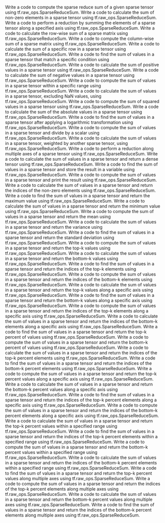 Write a code to compute the sparse reduce sum of a given sparse tensor using tf.raw_ops.SparseReduceSum.
Write a code to calculate the sum of non-zero elements in a sparse tensor using tf.raw_ops.SparseReduceSum.
Write a code to perform a reduction by summing the elements of a sparse tensor along a specified axis using tf.raw_ops.SparseReduceSum.
Write a code to calculate the row-wise sum of a sparse matrix using tf.raw_ops.SparseReduceSum.
Write a code to compute the column-wise sum of a sparse matrix using tf.raw_ops.SparseReduceSum.
Write a code to calculate the sum of a specific row in a sparse tensor using tf.raw_ops.SparseReduceSum.
Write a code to find the sum of values in a sparse tensor that match a specific condition using tf.raw_ops.SparseReduceSum.
Write a code to calculate the sum of positive values in a sparse tensor using tf.raw_ops.SparseReduceSum.
Write a code to calculate the sum of negative values in a sparse tensor using tf.raw_ops.SparseReduceSum.
Write a code to compute the sum of values in a sparse tensor within a specific range using tf.raw_ops.SparseReduceSum.
Write a code to calculate the sum of values in a sparse tensor, excluding NaN values, using tf.raw_ops.SparseReduceSum.
Write a code to compute the sum of squared values in a sparse tensor using tf.raw_ops.SparseReduceSum.
Write a code to calculate the sum of the absolute values in a sparse tensor using tf.raw_ops.SparseReduceSum.
Write a code to find the sum of values in a sparse tensor after applying a logarithmic transformation using tf.raw_ops.SparseReduceSum.
Write a code to compute the sum of values in a sparse tensor and divide by a scalar using tf.raw_ops.SparseReduceSum.
Write a code to calculate the sum of values in a sparse tensor, weighted by another sparse tensor, using tf.raw_ops.SparseReduceSum.
Write a code to perform a reduction along multiple axes of a sparse tensor using tf.raw_ops.SparseReduceSum.
Write a code to calculate the sum of values in a sparse tensor and return a dense tensor using tf.raw_ops.SparseReduceSum.
Write a code to find the sum of values in a sparse tensor and store the result in a variable using tf.raw_ops.SparseReduceSum.
Write a code to compute the sum of values in a sparse tensor and print the result using tf.raw_ops.SparseReduceSum.
Write a code to calculate the sum of values in a sparse tensor and return the indices of the non-zero elements using tf.raw_ops.SparseReduceSum.
Write a code to find the sum of values in a sparse tensor and return the maximum value using tf.raw_ops.SparseReduceSum.
Write a code to calculate the sum of values in a sparse tensor and return the minimum value using tf.raw_ops.SparseReduceSum.
Write a code to compute the sum of values in a sparse tensor and return the mean using tf.raw_ops.SparseReduceSum.
Write a code to calculate the sum of values in a sparse tensor and return the variance using tf.raw_ops.SparseReduceSum.
Write a code to find the sum of values in a sparse tensor and return the standard deviation using tf.raw_ops.SparseReduceSum.
Write a code to compute the sum of values in a sparse tensor and return the top-k values using tf.raw_ops.SparseReduceSum.
Write a code to calculate the sum of values in a sparse tensor and return the bottom-k values using tf.raw_ops.SparseReduceSum.
Write a code to find the sum of values in a sparse tensor and return the indices of the top-k elements using tf.raw_ops.SparseReduceSum.
Write a code to compute the sum of values in a sparse tensor and return the indices of the bottom-k elements using tf.raw_ops.SparseReduceSum.
Write a code to calculate the sum of values in a sparse tensor and return the top-k values along a specific axis using tf.raw_ops.SparseReduceSum.
Write a code to find the sum of values in a sparse tensor and return the bottom-k values along a specific axis using tf.raw_ops.SparseReduceSum.
Write a code to compute the sum of values in a sparse tensor and return the indices of the top-k elements along a specific axis using tf.raw_ops.SparseReduceSum.
Write a code to calculate the sum of values in a sparse tensor and return the indices of the bottom-k elements along a specific axis using tf.raw_ops.SparseReduceSum.
Write a code to find the sum of values in a sparse tensor and return the top-k percent of values using tf.raw_ops.SparseReduceSum.
Write a code to compute the sum of values in a sparse tensor and return the bottom-k percent of values using tf.raw_ops.SparseReduceSum.
Write a code to calculate the sum of values in a sparse tensor and return the indices of the top-k percent elements using tf.raw_ops.SparseReduceSum.
Write a code to find the sum of values in a sparse tensor and return the indices of the bottom-k percent elements using tf.raw_ops.SparseReduceSum.
Write a code to compute the sum of values in a sparse tensor and return the top-k percent values along a specific axis using tf.raw_ops.SparseReduceSum.
Write a code to calculate the sum of values in a sparse tensor and return the bottom-k percent values along a specific axis using tf.raw_ops.SparseReduceSum.
Write a code to find the sum of values in a sparse tensor and return the indices of the top-k percent elements along a specific axis using tf.raw_ops.SparseReduceSum.
Write a code to compute the sum of values in a sparse tensor and return the indices of the bottom-k percent elements along a specific axis using tf.raw_ops.SparseReduceSum.
Write a code to calculate the sum of values in a sparse tensor and return the top-k percent values within a specified range using tf.raw_ops.SparseReduceSum.
Write a code to find the sum of values in a sparse tensor and return the indices of the top-k percent elements within a specified range using tf.raw_ops.SparseReduceSum.
Write a code to compute the sum of values in a sparse tensor and return the bottom-k percent values within a specified range using tf.raw_ops.SparseReduceSum.
Write a code to calculate the sum of values in a sparse tensor and return the indices of the bottom-k percent elements within a specified range using tf.raw_ops.SparseReduceSum.
Write a code to find the sum of values in a sparse tensor and return the top-k percent values along multiple axes using tf.raw_ops.SparseReduceSum.
Write a code to compute the sum of values in a sparse tensor and return the indices of the top-k percent elements along multiple axes using tf.raw_ops.SparseReduceSum.
Write a code to calculate the sum of values in a sparse tensor and return the bottom-k percent values along multiple axes using tf.raw_ops.SparseReduceSum.
Write a code to find the sum of values in a sparse tensor and return the indices of the bottom-k percent elements along multiple axes using tf.raw_ops.SparseReduceSum.